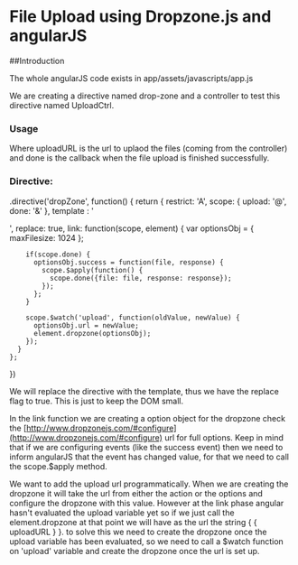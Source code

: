 File Upload using Dropzone.js and angularJS
=====================================

##Introduction

The whole angularJS code exists in app/assets/javascripts/app.js

We are creating a directive named drop-zone and a controller to test this directive named UploadCtrl. 


### Usage

  <div drop-zone
    upload="{{ uploadURL }}"
    done="uploadFinished(file, response)">
  </div>

Where uploadURL is the url to uplaod the files (coming from the controller) and done is the callback when the file upload is finished successfully. 

### Directive:

  .directive('dropZone', function() {
    return {
      restrict: 'A',
      scope: {
        upload: '@',
        done: '&'
      },
      template : '<div id="upload-dropzone" class="upload-box" > </div>',
      replace: true,
      link: function(scope, element) {
        var optionsObj = {
          maxFilesize: 1024
        };

        if(scope.done) {
          optionsObj.success = function(file, response) {
            scope.$apply(function() {
              scope.done({file: file, response: response});
            });
          };
        }

        scope.$watch('upload', function(oldValue, newValue) {
          optionsObj.url = newValue;
          element.dropzone(optionsObj);
        });
      }
    };
  })

We will replace the directive with the template, thus we have the replace flag to true. This is just to keep the DOM small.

In the link function we are creating a option object for the dropzone check the [http://www.dropzonejs.com/#configure](http://www.dropzonejs.com/#configure) url for full options. Keep in mind that if we are configuring events (like the success event) then we need to inform angularJS that the event has changed value, for that we need to call the scope.$apply method.

We want to add the upload url programmatically. When we are creating the dropzone it will take the url from either the action or the options and configure the dropzone with this value. However at the link phase angular hasn't evaluated the upload variable yet so if we just call the element.dropzone at that point we will have as the url the string { { uploadURL  } }. to solve this we need to create the dropzone once the upload variable has been evaluated, so we need to call a $watch function on 'upload' variable and create the dropzone once the url is set up. 





